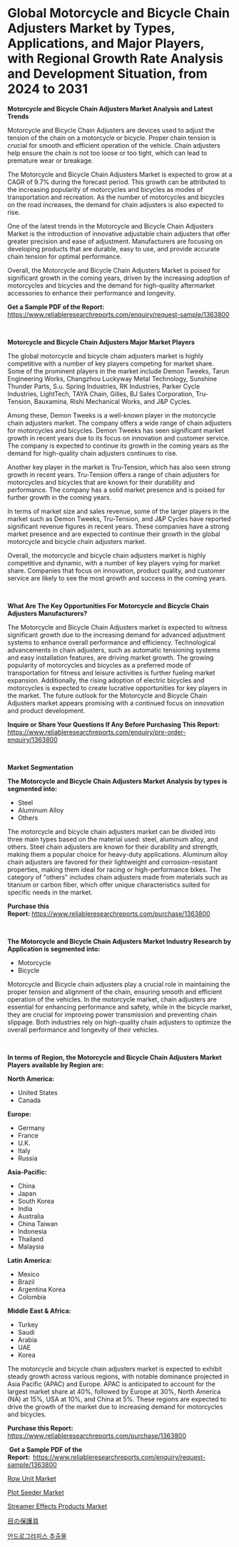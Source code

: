 <p><h1>Global Motorcycle and Bicycle Chain Adjusters Market by Types, Applications, and Major Players, with Regional Growth Rate Analysis and Development Situation, from 2024 to 2031</h1></p><p><strong>Motorcycle and Bicycle Chain Adjusters Market Analysis and Latest Trends</strong></p>
<p><p>Motorcycle and Bicycle Chain Adjusters are devices used to adjust the tension of the chain on a motorcycle or bicycle. Proper chain tension is crucial for smooth and efficient operation of the vehicle. Chain adjusters help ensure the chain is not too loose or too tight, which can lead to premature wear or breakage.</p><p>The Motorcycle and Bicycle Chain Adjusters Market is expected to grow at a CAGR of 9.7% during the forecast period. This growth can be attributed to the increasing popularity of motorcycles and bicycles as modes of transportation and recreation. As the number of motorcycles and bicycles on the road increases, the demand for chain adjusters is also expected to rise.</p><p>One of the latest trends in the Motorcycle and Bicycle Chain Adjusters Market is the introduction of innovative adjustable chain adjusters that offer greater precision and ease of adjustment. Manufacturers are focusing on developing products that are durable, easy to use, and provide accurate chain tension for optimal performance.</p><p>Overall, the Motorcycle and Bicycle Chain Adjusters Market is poised for significant growth in the coming years, driven by the increasing adoption of motorcycles and bicycles and the demand for high-quality aftermarket accessories to enhance their performance and longevity.</p></p>
<p><strong>Get a Sample PDF of the Report:&nbsp;</strong> <a href="https://www.reliableresearchreports.com/enquiry/request-sample/1363800">https://www.reliableresearchreports.com/enquiry/request-sample/1363800</a></p>
<p>&nbsp;</p>
<p><strong>Motorcycle and Bicycle Chain Adjusters Major Market Players</strong></p>
<p><p>The global motorcycle and bicycle chain adjusters market is highly competitive with a number of key players competing for market share. Some of the prominent players in the market include Demon Tweeks, Tarun Engineering Works, Changzhou Luckyway Metal Technology, Sunshine Thunder Parts, S.u. Spring Industries, RK Industries, Parker Cycle Industries, LightTech, TAYA Chain, Gilles, BJ Sales Corporation, Tru-Tension, Bauxamina, Rishi Mechanical Works, and J&P Cycles.</p><p>Among these, Demon Tweeks is a well-known player in the motorcycle chain adjusters market. The company offers a wide range of chain adjusters for motorcycles and bicycles. Demon Tweeks has seen significant market growth in recent years due to its focus on innovation and customer service. The company is expected to continue its growth in the coming years as the demand for high-quality chain adjusters continues to rise.</p><p>Another key player in the market is Tru-Tension, which has also seen strong growth in recent years. Tru-Tension offers a range of chain adjusters for motorcycles and bicycles that are known for their durability and performance. The company has a solid market presence and is poised for further growth in the coming years.</p><p>In terms of market size and sales revenue, some of the larger players in the market such as Demon Tweeks, Tru-Tension, and J&P Cycles have reported significant revenue figures in recent years. These companies have a strong market presence and are expected to continue their growth in the global motorcycle and bicycle chain adjusters market.</p><p>Overall, the motorcycle and bicycle chain adjusters market is highly competitive and dynamic, with a number of key players vying for market share. Companies that focus on innovation, product quality, and customer service are likely to see the most growth and success in the coming years.</p></p>
<p>&nbsp;</p>
<p><strong>What Are The Key Opportunities For Motorcycle and Bicycle Chain Adjusters Manufacturers?</strong></p>
<p><p>The Motorcycle and Bicycle Chain Adjusters market is expected to witness significant growth due to the increasing demand for advanced adjustment systems to enhance overall performance and efficiency. Technological advancements in chain adjusters, such as automatic tensioning systems and easy installation features, are driving market growth. The growing popularity of motorcycles and bicycles as a preferred mode of transportation for fitness and leisure activities is further fueling market expansion. Additionally, the rising adoption of electric bicycles and motorcycles is expected to create lucrative opportunities for key players in the market. The future outlook for the Motorcycle and Bicycle Chain Adjusters market appears promising with a continued focus on innovation and product development.</p></p>
<p><strong>Inquire or Share Your Questions If Any Before Purchasing This Report:</strong> <a href="https://www.reliableresearchreports.com/enquiry/pre-order-enquiry/1363800">https://www.reliableresearchreports.com/enquiry/pre-order-enquiry/1363800</a></p>
<p>&nbsp;</p>
<p><strong>Market Segmentation</strong></p>
<p><strong>The Motorcycle and Bicycle Chain Adjusters Market Analysis by types is segmented into:</strong></p>
<p><ul><li>Steel</li><li>Aluminum Alloy</li><li>Others</li></ul></p>
<p><p>The motorcycle and bicycle chain adjusters market can be divided into three main types based on the material used: steel, aluminum alloy, and others. Steel chain adjusters are known for their durability and strength, making them a popular choice for heavy-duty applications. Aluminum alloy chain adjusters are favored for their lightweight and corrosion-resistant properties, making them ideal for racing or high-performance bikes. The category of "others" includes chain adjusters made from materials such as titanium or carbon fiber, which offer unique characteristics suited for specific needs in the market.</p></p>
<p><strong>Purchase this Report:&nbsp;</strong><a href="https://www.reliableresearchreports.com/purchase/1363800">https://www.reliableresearchreports.com/purchase/1363800</a></p>
<p>&nbsp;</p>
<p><strong>The Motorcycle and Bicycle Chain Adjusters Market Industry Research by Application is segmented into:</strong></p>
<p><ul><li>Motorcycle</li><li>Bicycle</li></ul></p>
<p><p>Motorcycle and Bicycle chain adjusters play a crucial role in maintaining the proper tension and alignment of the chain, ensuring smooth and efficient operation of the vehicles. In the motorcycle market, chain adjusters are essential for enhancing performance and safety, while in the bicycle market, they are crucial for improving power transmission and preventing chain slippage. Both industries rely on high-quality chain adjusters to optimize the overall performance and longevity of their vehicles.</p></p>
<p>&nbsp;</p>
<p><strong>In terms of Region, the Motorcycle and Bicycle Chain Adjusters Market Players available by Region are:</strong></p>
<p>
    <p> <strong> North America: </strong>
        <ul>
            <li>United States</li>
            <li>Canada</li>
        </ul>
        </p> 
    <p> <strong> Europe: </strong>
        <ul>
            <li>Germany</li>
            <li>France</li>
            <li>U.K.</li>
            <li>Italy</li>
            <li>Russia</li>
        </ul>
        </p> 
    <p> <strong> Asia-Pacific: </strong>
        <ul>
            <li>China</li>
            <li>Japan</li>
            <li>South Korea</li>
            <li>India</li>
            <li>Australia</li>
            <li>China Taiwan</li>
            <li>Indonesia</li>
            <li>Thailand</li>
            <li>Malaysia</li>
        </ul>
        </p> 
    <p> <strong> Latin America: </strong>
        <ul>
            <li>Mexico</li>
            <li>Brazil</li>
            <li>Argentina Korea</li>
            <li>Colombia</li>
        </ul>
        </p> 
    <p> <strong> Middle East & Africa: </strong>
        <ul>
            <li>Turkey</li>
            <li>Saudi</li>
            <li>Arabia</li>
            <li>UAE</li>
            <li>Korea</li>
        </ul>
    </p>
    </p>
<p><p>The motorcycle and bicycle chain adjusters market is expected to exhibit steady growth across various regions, with notable dominance projected in Asia Pacific (APAC) and Europe. APAC is anticipated to account for the largest market share at 40%, followed by Europe at 30%, North America (NA) at 15%, USA at 10%, and China at 5%. These regions are expected to drive the growth of the market due to increasing demand for motorcycles and bicycles.</p></p>
<p><strong>Purchase this Report: </strong><a href="https://www.reliableresearchreports.com/purchase/1363800">https://www.reliableresearchreports.com/purchase/1363800</a></p>
<p>&nbsp;<strong>Get a Sample PDF of the Report:&nbsp;&nbsp;</strong><a href="https://www.reliableresearchreports.com/enquiry/request-sample/1363800">https://www.reliableresearchreports.com/enquiry/request-sample/1363800</a></p>
<p><strong></strong></p>
<p><p><a href="https://issuu.com/reportprime-2/docs/row-unit-market-size-2030.pptx">Row Unit Market</a></p><p><a href="https://issuu.com/reportprime-2/docs/plot-seeder-market-size-2030.pptx">Plot Seeder Market</a></p><p><a href="https://github.com/Angelnienowdseej3e45z3p8c/Market-Research-Report-List-1/blob/main/streamer-effects-products-market.md">Streamer Effects Products Market</a></p><p><a href="https://github.com/vlcostes/Market-Research-Report-List-1/blob/main/88632587980.md">目の保護具</a></p><p><a href="https://github.com/AlbertotDouglas44367/Market-Research-Report-List-1/blob/main/56685047452.md">안드로그라피스 추출물</a></p></p>